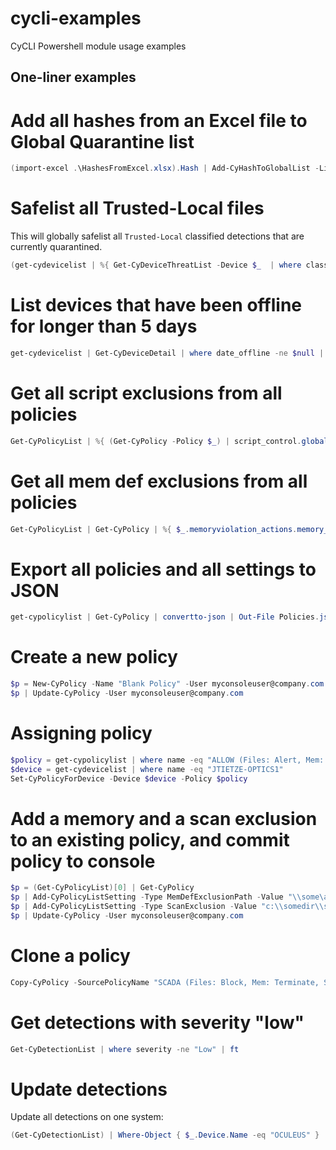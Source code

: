 # cycli-examples

CyCLI Powershell module usage examples

## One-liner examples

# Add all hashes from an Excel file to Global Quarantine list

```powershell
(import-excel .\HashesFromExcel.xlsx).Hash | Add-CyHashToGlobalList -List GlobalQuarantineList -Category None -Reason "Test" -Verbose
```

# Safelist all Trusted-Local files

This will globally safelist all `Trusted-Local` classified detections that are currently quarantined.

```powershell
(get-cydevicelist | %{ Get-CyDeviceThreatList -Device $_  | where classification -eq "Trusted" | where status -eq "Quarantined" }).sha256 | Sort-Object -Unique | Add-CyHashToGlobalList -List GlobalSafeList -Category None -Reason "Trusted-Local"
```

# List devices that have been offline for longer than 5 days

```powershell
get-cydevicelist | Get-CyDeviceDetail | where date_offline -ne $null | where date_offline -lt (Get-Date).AddDays(-5)
```

# Get all script exclusions from  all policies

```powershell
Get-CyPolicyList | %{ (Get-CyPolicy -Policy $_) | script_control.global_settings.allowed_folders }
```

# Get all mem def exclusions from all policies
```powershell
Get-CyPolicyList | Get-CyPolicy | %{ $_.memoryviolation_actions.memory_exclusion_list }
```

# Export all policies and all settings to JSON
```powershell
get-cypolicylist | Get-CyPolicy | convertto-json | Out-File Policies.json
```

# Create a new policy
```powershell
$p = New-CyPolicy -Name "Blank Policy" -User myconsoleuser@company.com
$p | Update-CyPolicy -User myconsoleuser@company.com
```

# Assigning policy
```powershell
$policy = get-cypolicylist | where name -eq "ALLOW (Files: Alert, Mem: Alert, Script: Alert)"
$device = get-cydevicelist | where name -eq "JTIETZE-OPTICS1"
Set-CyPolicyForDevice -Device $device -Policy $policy
```

# Add a memory and a scan exclusion to an existing policy, and commit policy to console
```powershell
$p = (Get-CyPolicyList)[0] | Get-CyPolicy
$p | Add-CyPolicyListSetting -Type MemDefExclusionPath -Value "\\some\app.exe"
$p | Add-CyPolicyListSetting -Type ScanExclusion -Value "c:\\somedir\\somewhere\\"
$p | Update-CyPolicy -User myconsoleuser@company.com
```

# Clone a policy
```powershell
Copy-CyPolicy -SourcePolicyName "SCADA (Files: Block, Mem: Terminate, Script: Block, App Control: On)" -TargetPolicyName "SCADA2" -User myconsoleuser@company.com
```
# Get detections with severity "low"

```powershell
Get-CyDetectionList | where severity -ne "Low" | ft
```

# Update detections

Update all detections on one system:

```powershell
(Get-CyDetectionList) | Where-Object { $_.Device.Name -eq "OCULEUS" } | Update-CyDetection -Status 'False Positive'
```
